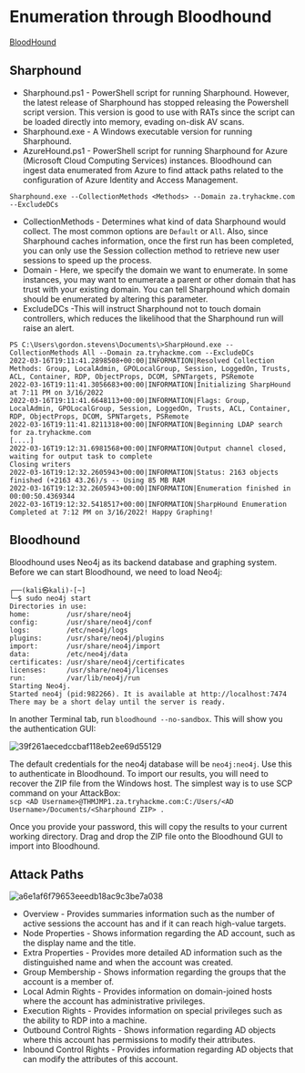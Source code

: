 # Enumeration through Bloodhound  
[BloodHound](https://github.com/BloodHoundAD/BloodHound)  

## Sharphound  
- Sharphound.ps1 - PowerShell script for running Sharphound. However, the latest release of Sharphound has stopped releasing the Powershell script version. This version is good to use with RATs since the script can be loaded directly into memory, evading on-disk AV scans.  
- Sharphound.exe - A Windows executable version for running Sharphound.  
- AzureHound.ps1 - PowerShell script for running Sharphound for Azure (Microsoft Cloud Computing Services) instances. Bloodhound can ingest data enumerated from Azure to find attack paths related to the configuration of Azure Identity and Access Management.  

`Sharphound.exe --CollectionMethods <Methods> --Domain za.tryhackme.com --ExcludeDCs`  
- CollectionMethods - Determines what kind of data Sharphound would collect. The most common options are `Default` or `All`. Also, since Sharphound caches information, once the first run has been completed, you can only use the Session collection method to retrieve new user sessions to speed up the process.  
- Domain - Here, we specify the domain we want to enumerate. In some instances, you may want to enumerate a parent or other domain that has trust with your existing domain. You can tell Sharphound which domain should be enumerated by altering this parameter.  
- ExcludeDCs -This will instruct Sharphound not to touch domain controllers, which reduces the likelihood that the Sharphound run will raise an alert.  

```
PS C:\Users\gordon.stevens\Documents\>SharpHound.exe --CollectionMethods All --Domain za.tryhackme.com --ExcludeDCs
2022-03-16T19:11:41.2898508+00:00|INFORMATION|Resolved Collection Methods: Group, LocalAdmin, GPOLocalGroup, Session, LoggedOn, Trusts, ACL, Container, RDP, ObjectProps, DCOM, SPNTargets, PSRemote
2022-03-16T19:11:41.3056683+00:00|INFORMATION|Initializing SharpHound at 7:11 PM on 3/16/2022
2022-03-16T19:11:41.6648113+00:00|INFORMATION|Flags: Group, LocalAdmin, GPOLocalGroup, Session, LoggedOn, Trusts, ACL, Container, RDP, ObjectProps, DCOM, SPNTargets, PSRemote
2022-03-16T19:11:41.8211318+00:00|INFORMATION|Beginning LDAP search for za.tryhackme.com
[....]
2022-03-16T19:12:31.6981568+00:00|INFORMATION|Output channel closed, waiting for output task to complete
Closing writers
2022-03-16T19:12:32.2605943+00:00|INFORMATION|Status: 2163 objects finished (+2163 43.26)/s -- Using 85 MB RAM
2022-03-16T19:12:32.2605943+00:00|INFORMATION|Enumeration finished in 00:00:50.4369344
2022-03-16T19:12:32.5418517+00:00|INFORMATION|SharpHound Enumeration Completed at 7:12 PM on 3/16/2022! Happy Graphing!
```  

## Bloodhound  

Bloodhound uses Neo4j as its backend database and graphing system. Before we can start Bloodhound, we need to load Neo4j:   

```
┌──(kali㉿kali)-[~]
└─$ sudo neo4j start        
Directories in use:
home:         /usr/share/neo4j
config:       /usr/share/neo4j/conf
logs:         /etc/neo4j/logs
plugins:      /usr/share/neo4j/plugins
import:       /usr/share/neo4j/import
data:         /etc/neo4j/data
certificates: /usr/share/neo4j/certificates
licenses:     /usr/share/neo4j/licenses
run:          /var/lib/neo4j/run
Starting Neo4j.
Started neo4j (pid:982266). It is available at http://localhost:7474
There may be a short delay until the server is ready.
```  
In another Terminal tab, run `bloodhound --no-sandbox`. This will show you the authentication GUI:  

![39f261aecedccbaf118eb2ee69d55129](https://github.com/nkn-ctrl/TryHackMe/assets/73976100/4c4c1a73-dc4d-413f-870b-785a52eace0b)  

The default credentials for the neo4j database will be `neo4j:neo4j`. Use this to authenticate in Bloodhound. To import our results, you will need to recover the ZIP file from the Windows host. The simplest way is to use SCP command on your AttackBox:  
`scp <AD Username>@THMJMP1.za.tryhackme.com:C:/Users/<AD Username>/Documents/<Sharphound ZIP> .`  

Once you provide your password, this will copy the results to your current working directory. Drag and drop the ZIP file onto the Bloodhound GUI to import into Bloodhound.  

## Attack Paths  

![a6e1af6f79653eeedb18ac9c3be7a038](https://github.com/nkn-ctrl/TryHackMe/assets/73976100/7eb56164-f8e1-49fe-8270-526abd77b30a)  
- Overview - Provides summaries information such as the number of active sessions the account has and if it can reach high-value targets.  
- Node Properties - Shows information regarding the AD account, such as the display name and the title.  
- Extra Properties - Provides more detailed AD information such as the distinguished name and when the account was created.  
- Group Membership - Shows information regarding the groups that the account is a member of.  
- Local Admin Rights - Provides information on domain-joined hosts where the account has administrative privileges.  
- Execution Rights - Provides information on special privileges such as the ability to RDP into a machine.  
- Outbound Control Rights - Shows information regarding AD objects where this account has permissions to modify their attributes.  
- Inbound Control Rights -  Provides information regarding AD objects that can modify the attributes of this account.  

